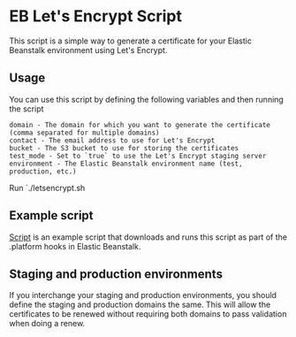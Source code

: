 # EB Let's Encrypt Script

This script is a simple way to generate a certificate for your Elastic Beanstalk environment using Let's Encrypt.

## Usage
You can use this script by defining the following variables and then running the script
```
domain - The domain for which you want to generate the certificate (comma separated for multiple domains)
contact - The email address to use for Let's Encrypt
bucket - The S3 bucket to use for storing the certificates
test_mode - Set to `true` to use the Let's Encrypt staging server
environment - The Elastic Beanstalk environment name (test, production, etc.)
```
Run `./letsencrypt.sh

## Example script
[Script](/10_certbot-platform-hook.sh.dist) is an example script that downloads and runs this script as part of the .platform hooks in Elastic Beanstalk.

## Staging and production environments
If you interchange your staging and production environments, you should define the staging and production domains the same. This will allow the certificates to be renewed without requiring both domains to pass validation when doing a renew.
